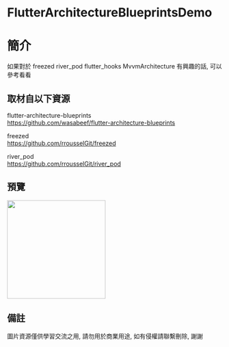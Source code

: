 # FlutterArchitectureBlueprintsDemo

簡介
==================================
如果對於 freezed river_pod flutter_hooks MvvmArchitecture 有興趣的話, 可以參考看看                                 

取材自以下資源
--------
flutter-architecture-blueprints                                                                 
https://github.com/wasabeef/flutter-architecture-blueprints     
                  	
freezed                                                                 
https://github.com/rrousselGit/freezed
                  	
river_pod                                                                 
https://github.com/rrousselGit/river_pod
                  
預覽
--------
<p align="left">
  <img src="https://i.imgur.com/wxbmCJJ.png" width="230"/>
</p> 

備註
--------
圖片資源僅供學習交流之用, 請勿用於商業用途, 如有侵權請聯繫刪除, 謝謝
